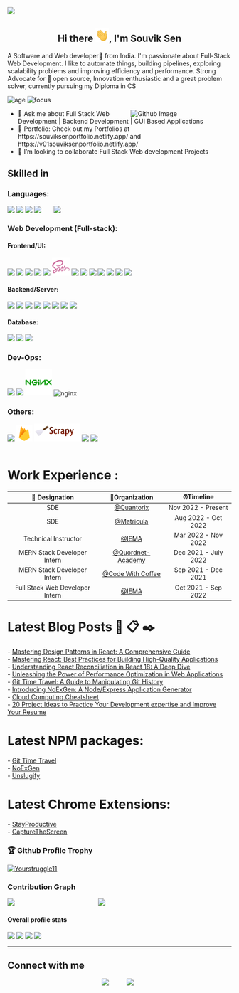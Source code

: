 ![](https://raw.githubusercontent.com/halfrost/halfrost/master/icons/header_.png)

 <h2 align="center"> Hi there <img src="https://raw.githubusercontent.com/ABSphreak/ABSphreak/master/gifs/Hi.gif" width="30px" height="30px">, I'm Souvik Sen  </h2>  
 
<p> A Software and Web developer🎯 from India. I'm passionate about Full-Stack Web Development. I like to automate things, building pipelines, exploring scalability problems and improving efficiency and performance. Strong Advocate for 📜 open source, Innovation enthusiastic and a great problem solver, currently pursuing my Diploma in CS </p>

![age](https://img.shields.io/badge/age-21-blue)
![focus](https://img.shields.io/badge/focus-FullStack-brightgreen)

<img width="45%" align="right" alt="Github Image" src="https://raw.githubusercontent.com/onimur/.github/master/.resources/git-header.svg" />
<ul>

  <li> 💬 Ask me about Full Stack Web Development | Backend Development | GUI Based Applications</li>
  <li>💼 Portfolio: Check out my Portfolios at  https://souviksenportfolio.netlify.app/ and https://v01souviksenportfolio.netlify.app/ </li>
  <li>👯 I’m looking to collaborate Full Stack Web development Projects </li>
</ul>

## Skilled in

### Languages:

<img align="right" src="https://c.tenor.com/dacU_xeX5CMAAAAC/naruto-kid.gif" width="400" data-canonical-src="https://media.giphy.com/media/M9gbBd9nbDrOTu1Mqx/giphy.gif" style="max-width: 100%;">
<div>
<img src="https://github.com/Subhampreet/Subhampreet/blob/master/logos/JS.png" height="36">
 <img src="https://raw.githubusercontent.com/soumyadip007/soumyadip007/master/img/pl/ts.png" height="36">
 <img src="https://i.pinimg.com/originals/6e/46/e7/6e46e7dbe2bb73dacc055e5dbd85c3ad.png" height="36">
 <img src="https://images.ctfassets.net/mrop88jh71hl/55rrbZfwMaURHZKAUc5oOW/9e5fe805eb03135b82e962e92169ce6d/python-programming-language.png" height="36">
</div>

### Web Development (Full-stack):

#### Frontend/UI:

<div>
<img src="https://github.com/Subhampreet/Subhampreet/blob/master/logos/html.png" height="36">
<img src="https://github.com/Subhampreet/Subhampreet/blob/master/logos/css.png" height="36">
<img src="https://avatars.githubusercontent.com/u/33663932?s=200&v=4" height="36">
<img src="https://raw.githubusercontent.com/soumyadip007/soumyadip007/master/img/web/ui/jq.jpg" height="36">
<img src="https://github.com/Subhampreet/Subhampreet/blob/master/logos/bootstrap.png?raw=true" height="36">
<img src="https://raw.githubusercontent.com/devicons/devicon/master/icons/sass/sass-original.svg" alt="sass" width="40" height="40" style="max-width: 100%;">
<img src="https://www.styled-components.com/atom.png" height="36">
<img src="https://upload.wikimedia.org/wikipedia/commons/thumb/a/a7/React-icon.svg/1200px-React-icon.svg.png" height="36">
<img src="https://avatars.githubusercontent.com/u/6128107?s=200&v=4" height="36">  
<img src="https://avatars.githubusercontent.com/u/70142?s=200&v=4" height="36">
<img src="https://raw.githubusercontent.com/soumyadip007/soumyadip007/master/img/web/ui/redux.png" height="36">
<img src="https://raw.githubusercontent.com/soumyadip007/soumyadip007/master/img/web/ui/ajax.png" height="36">
<img src="https://img.icons8.com/color/48/000000/django.png"/>
</div>

#### Backend/Server:

<div>
<img src="https://cdn.iconscout.com/icon/free/png-512/node-js-1174925.png" height="36">
<img src="https://camo.githubusercontent.com/0566752248b4b31b2c4bdc583404e41066bd0b6726f310b73e1140deefcc31ac/68747470733a2f2f692e636c6f756475702e636f6d2f7a6659366c4c376546612d3330303078333030302e706e67" height="42" style="max-width: 100%;">
<img src="https://encrypted-tbn0.gstatic.com/images?q=tbn:ANd9GcT8ZPGP8pUjV05Vjq1JYNSgAN22HhW_AOfnYA&usqp=CAU" height="36">
<img src="https://upload.wikimedia.org/wikipedia/commons/thumb/2/27/PHP-logo.svg/1200px-PHP-logo.svg.png" height="36">
<img src="https://camo.githubusercontent.com/1bb2ed656d9ec6f7778dac9a54c73d35480cad9b519489df5e5647de120c7843/68747470733a2f2f736e6d7063656e7465722e636f6d2f77702d636f6e74656e742f75706c6f6164732f323031362f31302f5245535466756c2d4150492d6c6f676f2d666f722d6c696768742d62672e706e67" height="30" data-canonical-src="https://snmpcenter.com/wp-content/uploads/2016/10/RESTful-API-logo-for-light-bg.png" style="max-width: 100%;">

<img src="https://raw.githubusercontent.com/soumyadip007/soumyadip007/master/img/web/security/jwt.png" height="36">
<img src="https://raw.githubusercontent.com/soumyadip007/soumyadip007/master/img/web/security/oauth.png" height="36">
<img src="https://camo.githubusercontent.com/86d9ca3437f5034da052cf0fd398299292aab0e4479b58c20f2fc37dd8ccbe05/68747470733a2f2f666173746170692e7469616e676f6c6f2e636f6d2f696d672f6c6f676f2d6d617267696e2f6c6f676f2d7465616c2e706e67" height="42" style="max-width: 100%;">
</div>

#### Database:

<div>
<img src="https://raw.githubusercontent.com/soumyadip007/soumyadip007/master/img/db/mysql1.png" height="36">
<img src="https://upload.wikimedia.org/wikipedia/commons/thumb/2/29/Postgresql_elephant.svg/1200px-Postgresql_elephant.svg.png" height="39">
<img src="https://img.icons8.com/color/452/mongodb.png" height="39">
 
</div>

### Dev-Ops:

<div>
<img src="https://github.com/Subhampreet/Subhampreet/blob/master/logos/git.png?raw=true" height="36">
<img src="https://raw.githubusercontent.com/soumyadip007/soumyadip007/master/img/cloud/github.png" height="36">
<img src="https://raw.githubusercontent.com/devicons/devicon/master/icons/nginx/nginx-original.svg" alt="nginx" width="60" height="60" style="max-width: 100%;">
 
<img src="https://miro.medium.com/max/1400/1*66Piol1gcbLNbMT44yQY6Q.png" alt="nginx" width="60" height="60" style="max-width: 100%;">
</div>

### Others:

<div>
<img src="https://assets-global.website-files.com/5d9bc5d562ffc2869b470941/5e1f9804b36ff7196d4b72a0_logo-react-native-tech.png" height="36">
<img src="https://raw.githubusercontent.com/github/explore/80688e429a7d4ef2fca1e82350fe8e3517d3494d/topics/firebase/firebase.png" height="36">
<img src="https://github.com/scrapy/scrapy/raw/master/artwork/scrapy-logo.jpg" height="40" style="max-width: 100%;">
<img src="https://img.icons8.com/office/50/000000/figma.png"/>
<img src="https://encrypted-tbn0.gstatic.com/images?q=tbn:ANd9GcSgBF-nV5cox7Er8ZEBDifznX4W2Oj7boo5OQ&usqp=CAU" height="36"/>
</div>
<br />

# Work Experience :

|         💼 Designation          |                    🏢Organization                    |     ⏰Timeline      |
| :-----------------------------: | :--------------------------------------------------: | :-----------------: |
|             SDE                 |             [@Quantorix](https://www.quantorix.com/) | Nov 2022 - Present  |
|             SDE                 |             [@Matricula](https://matricula.co.in/)   | Aug 2022 - Oct 2022 |
|      Technical Instructor       |             [@IEMA](https://iemlabs.com)             | Mar 2022 - Nov 2022 |
|   MERN Stack Developer Intern   | [@Quordnet-Academy](https://www.quordnetacademy.com) | Dec 2021 - July 2022|
|   MERN Stack Developer Intern   | [@Code With Coffee](https://thecodewithcoffee.com/)  | Sep 2021 - Dec 2021 |
| Full Stack Web Developer Intern |             [@IEMA](https://iemlabs.com)             | Oct 2021 - Sep 2022 |


<h1>Latest Blog Posts 💬 📋 ✒️ </h1>
- <a href="https://medium.com/@souviksen093/mastering-design-patterns-in-react-a-comprehensive-guide-836a288af34"> Mastering Design Patterns in React: A Comprehensive Guide  </a> <br />
- <a href="https://medium.com/@souviksen093/mastering-react-best-practices-for-building-high-quality-applications-6b60e4e66f7a"> Mastering React: Best Practices for Building High-Quality Applications  </a> <br />
- <a href="https://medium.com/@souviksen093/understanding-react-reconciliation-in-react-18-a-deep-dive-16b083e5592a"> Understanding React Reconciliation in React 18: A Deep Dive  </a> <br />
- <a href="https://medium.com/@souviksen093/unleashing-the-power-of-performance-optimization-in-web-applications-bf23272d06e"> Unleashing the Power of Performance Optimization in Web Applications  </a> <br />
- <a href="https://medium.com/@souviksen093/git-time-travel-a-guide-to-manipulating-git-history-937d314d39f8"> Git Time Travel: A Guide to Manipulating Git History  </a> <br />
- <a href="https://medium.com/@souviksen093/introducing-noexgen-a-node-express-application-generator-e8c657cb36f"> Introducing NoExGen: A Node/Express Application Generator  </a> <br />
- <a href="https://www.pephub.tech/blogs/cloud-computing-cheatsheet-469eead2"> Cloud Computing Cheatsheet  </a> <br />
- <a href="https://www.pephub.tech/blogs/20-project-ideas-to-practice-your-development-expertise-and-improve-your-resume-34137bbd"> 20 Project Ideas to Practice Your Development expertise and Improve Your Resume  </a>


<h1>Latest NPM packages: </h1>
 - <a href="https://www.npmjs.com/package/git-time-travel"> Git Time Travel  </a> <br />
 - <a href="https://www.npmjs.com/package/noexgen"> NoExGen  </a> <br />
 - <a href="https://www.npmjs.com/package/@yourstruggle11/unslugify"> Unslugify  </a> <br />


<h1>Latest Chrome Extensions: </h1>
 - <a href="https://github.com/Yourstruggle11/StayProductive"> StayProductive  </a> <br />
 - <a href="https://github.com/Yourstruggle11/CaptureTheScreen"> CaptureTheScreen  </a> <br />

### 🏆 Github Profile Trophy </h2>

<p align="left"> <a href="https://github.com/ryo-ma/github-profile-trophy"><img src="https://github-profile-trophy.vercel.app/?username=Yourstruggle11&theme=dracula" alt="Yourstruggle11" /></a> </p>

### Contribution Graph

<img src="https://github-readme-activity-graph.vercel.app/graph?username=Yourstruggle11&bg_color=ffd6d1&color=9e4c98&line=9e4c4c&point=403d3d&area=true&hide_border=true" >

<img align="right" src="https://camo.githubusercontent.com/62da68eb62b1e5f175f7d1f0191dd89a653d7908feb22d37d4a0ab07365d6791/68747470733a2f2f6d656469612e67697068792e636f6d2f6d656469612f4d3967624264396e6244724f5475314d71782f67697068792e676966" width="300" data-canonical-src="https://media.giphy.com/media/M9gbBd9nbDrOTu1Mqx/giphy.gif" style="max-width: 100%;">

#### Overall profile stats

<img src="https://github-readme-stats.vercel.app/api/top-langs/?username=Yourstruggle11&layout=compact&theme=merko">
 <img src="https://github-readme-stats.vercel.app/api?username=Yourstruggle11&count_private=true&theme=merko&show_icons=true&hide=prs"> 
<img src="https://github-readme-streak-stats.herokuapp.com/?user=Yourstruggle11&theme=tokyonight" >
<img src="https://gpvc.arturio.dev/Yourstruggle11" >

---

## Connect with me

<p align="center">
<a href="https://www.linkedin.com/in/souviksen11/"><img height="45" src="https://raw.githubusercontent.com/soumyadip007/soumyadip007/master/img/social/l.png"></a>
&nbsp;&nbsp;
&nbsp;&nbsp;
&nbsp;&nbsp;
  <a href="mailto:souviksen093@gmail.com@gmail.com"><img height="45" src="https://toppng.com/uploads/preview/mail-icon-logo-template-icono-de-gmail-11562954424h5fw2mradf.png"></a>&nbsp;&nbsp;
</p>
